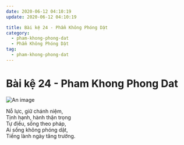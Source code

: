 ```yaml
---
date: 2020-06-12 04:10:19
update: 2020-06-12 04:10:19

title: Bài kệ 24 - Phẩm Không Phóng Dật
category:
  - pham-khong-phong-dat
  - Phẩm Không Phóng Dật
tag:
  - pham-khong-phong-dat
---
```


# Bài kệ 24 - Pham Khong Phong Dat

![An image](/img/pham-khong-phong-dat/pham-khong-phong-dat-024.jpg)

Nỗ lực, giữ chánh niệm,<br>Tịnh hạnh, hành thận trọng<br>Tự điều, sống theo pháp,<br>Ai sống không phóng dật,<br>Tiếng lành ngày tăng trưởng.<br>
